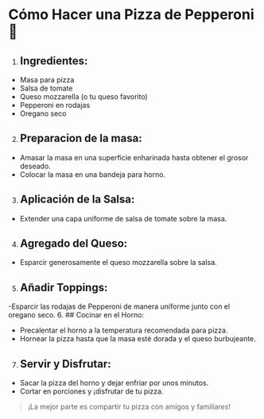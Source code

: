 # Cómo Hacer una Pizza de Pepperoni 🍕

1. ## Ingredientes:
  - Masa para pizza
  - Salsa de tomate
  - Queso mozzarella (o tu queso favorito)
  - Pepperoni en rodajas
  - Oregano seco
2. ## Preparacion de la masa:
  - Amasar la masa en una superficie enharinada hasta obtener el grosor deseado.
  - Colocar la masa en una bandeja para horno.
3. ## Aplicación de la Salsa:
  - Extender una capa uniforme de salsa de tomate sobre la masa.
4. ## Agregado del Queso:
  - Esparcir generosamente el queso mozzarella sobre la salsa.

5. ## Añadir Toppings:
  -Esparcir las rodajas de Pepperoni de manera uniforme junto con el oregano seco.
6. ## Cocinar en el Horno:
- Precalentar el horno a la temperatura recomendada para pizza.
- Hornear la pizza hasta que la masa esté dorada y el queso burbujeante.
7. ## Servir y Disfrutar:
  - Sacar la pizza del horno y dejar enfriar por unos minutos.
  - Cortar en porciones y ¡disfrutar de tu pizza.
> ¡La mejor parte es compartir tu pizza con amigos y familiares!
